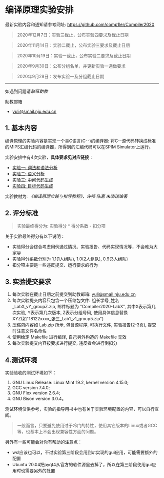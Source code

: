 # 编译原理实验安排

最新实验内容和通知请参考网址: https://github.com/comp1ler/Compiler2020

> 2020年12月7日：实验三截止，公布实验四要求及截止日期

> 2020年11月14日：实验二截止，公布实验三要求及截止日期

> 2020年10月19日：实验一截止，公布实验二要求及截止日期

> 2020年9月30日：公布分组名单，并更新实验一选做要求

> 2020年9月28日：发布实验一及分组截止日期

---

如遇到问题请*联系助教*

助教邮箱
- yuli@smail.nju.edu.cn


## 1. 基本内容

编译原理的实验内容是实现一个类C语言(C--)的编译器: 将C--源代码转换成标准的MIPS汇编代码的编译器，所得到的汇编代码可以在SPIM Simulator上运行。

实验安排中有4次实验，**具体要求见对应链接**：
- [实验一: 词法和语法分析](Lab1.md)
- [实验二: 语义分析](Lab2.md)
- [实验三: 中间代码生成](Lab3.md)
- [实验四: 目标代码生成](Lab4.md)

实验教材为: *《编译原理实践与指导教程》，许畅 陈嘉 朱晓瑞编著*

## 2. 评分标准


> 实验最终得分为: 实验得分 * 得分系数 - 扣分项

关于实验最终得分有以下说明：

- 实验得分会综合考虑用例通过情况、实验报告、代码实现情况等，不会难为大家😀
- 实验得分系数分别为 1.1(1人组队), 1.0(2人组队), 0.9(3人组队)
- 扣分项主要是一些违反提交、运行要求的行为


## 3. 实验提交要求

1. 每次实验在截止日期之前提交到助教邮箱: yuli@smail.nju.edu.cn
2. 每次实验提交内容只包含一个压缩包文件: 组长学号_姓名_LabX_vY_groupZ.zip, 邮件标题为 "Compiler2020-LabX", 其中X表示第几次实验, Y表示第几次版本, Z表示分组号码, 使用具体信息替换 XYZ(如"18122xxxx_张三_Lab1_v1_group5.zip")
3. 压缩包内容如 Lab.zip 所示, 包含源程序, 可执行文件, 实验报告(2-3页), 提交时注意文件名命名
4. 使用给定 Makefile 进行编译, 自己另外构造的 Makefile 无效
5. 每次实验提交内容按要求进行提交, 违反者会进行倒扣分


## 4.测试环境

实验验收的测试环境如下：

1. GNU Linux Release: Linux Mint 19.2, kernel version 4.15.0;
2. GCC version 7.4.0;
3. GNU Flex version 2.6.4;
4. GNU Bison version 3.0.4。

测试环境仅供参考，实验的指导用书中也有关于实验环境配置的内容，可以自行查阅。

> 一般而言，只要避免使用过于冷门的特性，使用其它版本的Linux或者GCC等，也基本上不会出现兼容性方面的问题。

另外有一些可能会对你有帮助的注意点：

- wsl应该也可以，不过实验第三阶段会用到qt实现的gui应用，可能需要额外的配置
- Ubuntu 20.04把pyqt4从官方的软件源里去掉了，所以在第三阶段使用gui应用时也需要另外的处置
